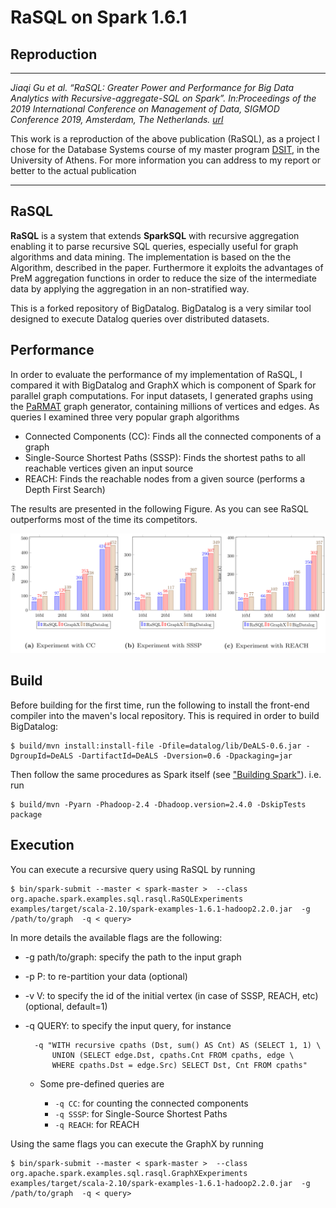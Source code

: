# RaSQL on Spark 1.6.1
## Reproduction

----
*Jiaqi Gu et al. “RaSQL: Greater Power and Performance for Big Data Analytics with Recursive-aggregate-SQL on Spark”. 
In:Proceedings of the 2019 International Conference on Management of Data, SIGMOD Conference 2019, Amsterdam,
 The Netherlands. [url](https://doi.org/10.1145/3299869.3324959)* 


This work is a reproduction of the above publication (RaSQL), as a project I chose for the Database Systems course of my
 master program [DSIT](http://dsit.di.uoa.gr/), in the University of Athens. For more information you can address to my report
 or better to the actual publication

 
---
## RaSQL
**RaSQL**  is a system that extends **SparkSQL** with recursive aggregation enabling it to parse recursive SQL queries, 
especially useful for graph algorithms and data mining. The implementation is based on the the Algorithm,
described in the paper. Furthermore it exploits the advantages of PreM aggregation functions in order to reduce the size of
the intermediate data by applying the aggregation in an non-stratified way.

This is a forked repository of BigDatalog. BigDatalog is a very similar tool designed to execute Datalog queries over distributed datasets.

 
## Performance

In order to evaluate the performance of my implementation of RaSQL, I compared it with BigDatalog and GraphX which is component 
of Spark for parallel graph computations. For input datasets, I generated graphs using the [PaRMAT](https://github.com/farkhor/PaRMAT) graph generator, containing
millions of vertices and edges. As queries I examined three very popular graph algorithms

- Connected Components (CC): Finds all the connected components of a graph
- Single-Source Shortest Paths (SSSP): Finds the shortest paths to all reachable vertices given an input source 
- REACH: Finds the reachable nodes from a given source (performs a Depth First Search) 

The results are presented in the following Figure. As you can see RaSQL outperforms most of the time its competitors. 


![alt text](https://github.com/GiorgosMandi/RaSQL-Reproduction/blob/master/results.png)
 
 ## Build
Before building for the first time, run the following to install the front-end compiler into the maven's local repository. This is required in order to build BigDatalog:

    $ build/mvn install:install-file -Dfile=datalog/lib/DeALS-0.6.jar -DgroupId=DeALS -DartifactId=DeALS -Dversion=0.6 -Dpackaging=jar

Then follow the same procedures as Spark itself (see ["Building Spark"](http://spark.apache.org/docs/1.6.1/building-spark.html)). i.e. run
    
    $ build/mvn -Pyarn -Phadoop-2.4 -Dhadoop.version=2.4.0 -DskipTests package
    

## Execution

You can execute a recursive query using RaSQL by running

    $ bin/spark-submit --master < spark-master >  --class org.apache.spark.examples.sql.rasql.RaSQLExperiments  examples/target/scala-2.10/spark-examples-1.6.1-hadoop2.2.0.jar  -g /path/to/graph  -q < query> 
    
In more details the available flags are the following:

- -g path/to/graph: specify the path to the input graph
- -p P: to re-partition your data (optional)
- -v V: to specify the id of the initial vertex (in case of SSSP, REACH, etc) (optional, default=1)
- -q QUERY: to specify the input query, for instance  

        -q "WITH recursive cpaths (Dst, sum() AS Cnt) AS (SELECT 1, 1) \
            UNION (SELECT edge.Dst, cpaths.Cnt FROM cpaths, edge \
            WHERE cpaths.Dst = edge.Src) SELECT Dst, Cnt FROM cpaths"
            
    - Some pre-defined queries are 
        
        - `-q CC`: for counting the connected components 
        - `-q SSSP`: for Single-Source Shortest Paths
        - `-q REACH`: for REACH

Using the same flags you can execute the GraphX by running 
    
    $ bin/spark-submit --master < spark-master >  --class org.apache.spark.examples.sql.rasql.GraphXExperiments  examples/target/scala-2.10/spark-examples-1.6.1-hadoop2.2.0.jar  -g /path/to/graph  -q < query> 
